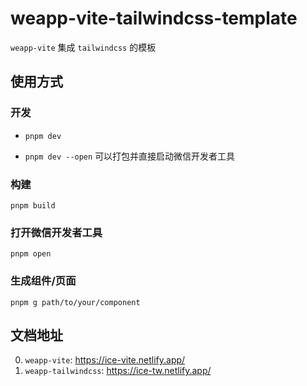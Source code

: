 # weapp-vite-tailwindcss-template

`weapp-vite` 集成 `tailwindcss` 的模板

## 使用方式

### 开发

- `pnpm dev`

- `pnpm dev --open` 可以打包并直接启动微信开发者工具

### 构建

`pnpm build`

### 打开微信开发者工具

`pnpm open`

### 生成组件/页面

`pnpm g path/to/your/component`

## 文档地址

0. `weapp-vite`: https://ice-vite.netlify.app/
1. `weapp-tailwindcss`: https://ice-tw.netlify.app/
